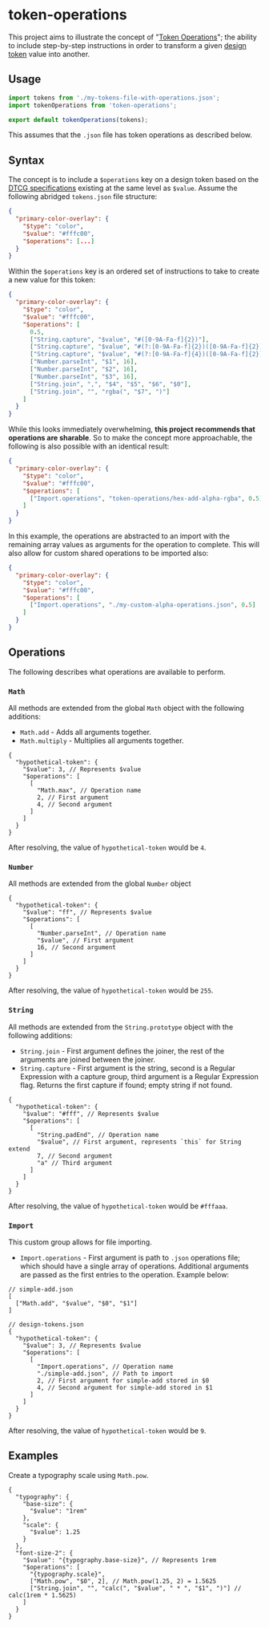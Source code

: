 # token-operations

This project aims to illustrate the concept of "[Token Operations](https://blog.damato.design/posts/token-operations/)"; the ability to include step-by-step instructions in order to transform a given [design token](https://tr.designtokens.org/format/#design-token) value into another.

## Usage

```js
import tokens from './my-tokens-file-with-operations.json';
import tokenOperations from 'token-operations';

export default tokenOperations(tokens);
```
This assumes that the `.json` file has token operations as described below.

## Syntax

The concept is to include a `$operations` key on a design token based on the [DTCG specifications](https://tr.designtokens.org/) existing at the same level as `$value`. Assume the following abridged `tokens.json` file structure:

```json
{
  "primary-color-overlay": {
    "$type": "color",
    "$value": "#fffc00",
    "$operations": [...]
  }
}
```

Within the `$operations` key is an ordered set of instructions to take to create a new value for this token:

```json
{
  "primary-color-overlay": {
    "$type": "color",
    "$value": "#fffc00",
    "$operations": [
      0.5,
      ["String.capture", "$value", "#([0-9A-Fa-f]{2})"],
      ["String.capture", "$value", "#(?:[0-9A-Fa-f]{2})([0-9A-Fa-f]{2})"],
      ["String.capture", "$value", "#(?:[0-9A-Fa-f]{4})([0-9A-Fa-f]{2})"],
      ["Number.parseInt", "$1", 16],
      ["Number.parseInt", "$2", 16],
      ["Number.parseInt", "$3", 16],
      ["String.join", ",", "$4", "$5", "$6", "$0"],
      ["String.join", "", "rgba(", "$7", ")"]
    ]
  }
}
```
While this looks immediately overwhelming, **this project recommends that operations are sharable**. So to make the concept more approachable, the following is also possible with an identical result:

```json
{
  "primary-color-overlay": {
    "$type": "color",
    "$value": "#fffc00",
    "$operations": [
      ["Import.operations", "token-operations/hex-add-alpha-rgba", 0.5]
    ]
  }
}
```

In this example, the operations are abstracted to an import with the remaining array values as arguments for the operation to complete. This will also allow for custom shared operations to be imported also:

```json
{
  "primary-color-overlay": {
    "$type": "color",
    "$value": "#fffc00",
    "$operations": [
      ["Import.operations", "./my-custom-alpha-operations.json", 0.5]
    ]
  }
}
```

## Operations

The following describes what operations are available to perform.

### `Math`

All methods are extended from the global `Math` object with the following additions:
- `Math.add` - Adds all arguments together.
- `Math.multiply` - Multiplies all arguments together.

```json5
{
  "hypothetical-token": {
    "$value": 3, // Represents $value
    "$operations": [
      [
        "Math.max", // Operation name
        2, // First argument
        4, // Second argument
      ]
    ]
  }
}
```
After resolving, the value of `hypothetical-token` would be `4`.

### `Number`

All methods are extended from the global `Number` object

```json5
{
  "hypothetical-token": {
    "$value": "ff", // Represents $value
    "$operations": [
      [
        "Number.parseInt", // Operation name
        "$value", // First argument
        16, // Second argument
      ]
    ]
  }
}
```
After resolving, the value of `hypothetical-token` would be `255`.
### `String`

All methods are extended from the `String.prototype` object with the following additions:
- `String.join` - First argument defines the joiner, the rest of the arguments are joined between the joiner.
- `String.capture` - First argument is the string, second is a Regular Expression with a capture group, third argument is a Regular Expression flag. Returns the first capture if found; empty string if not found.

```json5
{
  "hypothetical-token": {
    "$value": "#fff", // Represents $value
    "$operations": [
      [
        "String.padEnd", // Operation name
        "$value", // First argument, represents `this` for String extend
        7, // Second argument
        "a" // Third argument
      ]
    ]
  }
}
```

After resolving, the value of `hypothetical-token` would be `#fffaaa`.

### `Import`
This custom group allows for file importing.
- `Import.operations` - First argument is path to `.json` operations file; which should have a single array of operations. Additional arguments are passed as the first entries to the operation. Example below:

```json5
// simple-add.json
[
  ["Math.add", "$value", "$0", "$1"]
]
```

```json5
// design-tokens.json
{
  "hypothetical-token": {
    "$value": 3, // Represents $value
    "$operations": [
      [
        "Import.operations", // Operation name
        "./simple-add.json", // Path to import
        2, // First argument for simple-add stored in $0
        4, // Second argument for simple-add stored in $1
      ]
    ]
  }
}
```

After resolving, the value of `hypothetical-token` would be `9`.

## Examples

Create a typography scale using `Math.pow`.

```json5
{
  "typography": {
    "base-size": {
      "$value": "1rem"
    },
    "scale": {
      "$value": 1.25
    }
  },
  "font-size-2": {
    "$value": "{typography.base-size}", // Represents 1rem
    "$operations": [
      "{typography.scale}",
      ["Math.pow", "$0", 2], // Math.pow(1.25, 2) = 1.5625
      ["String.join", "", "calc(", "$value", " * ", "$1", ")"] // calc(1rem * 1.5625)
    ]
  }
}
```